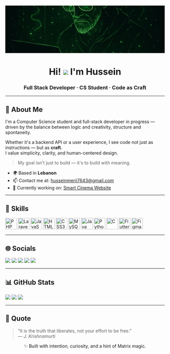 <p align="center">
  <img src="https://raw.githubusercontent.com/HusseinMerhy/HusseinMerhy/main/banner.jpeg" width="100%" height="150" style="object-fit: cover;" alt="Cyberpunk Matrix Banner" />
</p>

<h1 align="center">Hi! <img src="https://user-images.githubusercontent.com/18350557/176309783-0785949b-9127-417c-8b55-ab5a4333674e.gif" width="30" /> I'm Hussein</h1>
<h3 align="center">Full Stack Developer · CS Student · Code as Craft</h3>

---

## 🧭 About Me

I'm a Computer Science student and full-stack developer in progress —  
driven by the balance between logic and creativity, structure and spontaneity.

Whether it's a backend API or a user experience, I see code not just as instructions — but as **craft**.  
I value simplicity, clarity, and human-centered design.

> My goal isn't just to build — it's to build with meaning.

- 🌍 Based in **Lebanon**  
- 📫 Contact me at: [husseinmerii7643@gmail.com](mailto:husseinmerii7643@gmail.com)  
- 🚀 Currently working on: [Smart Cinema Website](https://github.com/HusseinMerhy/smartCinema.git)

---

## 🧠 Skills

<p align="left">
  <a href="#"><img src="https://raw.githubusercontent.com/danielcranney/readme-generator/main/public/icons/skills/php-colored.svg" width="36" height="36" title="PHP" /></a>
  <a href="#"><img src="https://raw.githubusercontent.com/danielcranney/readme-generator/main/public/icons/skills/laravel-colored.svg" width="36" height="36" title="Laravel" /></a>
  <a href="#"><img src="https://raw.githubusercontent.com/danielcranney/readme-generator/main/public/icons/skills/js-colored.svg" width="36" height="36" title="JavaScript" /></a>
  <a href="#"><img src="https://raw.githubusercontent.com/danielcranney/readme-generator/main/public/icons/skills/html5-colored.svg" width="36" height="36" title="HTML5" /></a>
  <a href="#"><img src="https://raw.githubusercontent.com/danielcranney/readme-generator/main/public/icons/skills/css3-colored.svg" width="36" height="36" title="CSS3" /></a>
  <a href="#"><img src="https://raw.githubusercontent.com/danielcranney/readme-generator/main/public/icons/skills/mysql-colored.svg" width="36" height="36" title="MySQL" /></a>
  <a href="#"><img src="https://raw.githubusercontent.com/danielcranney/readme-generator/main/public/icons/skills/java-colored.svg" width="36" height="36" title="Java" /></a>
  <a href="#"><img src="https://raw.githubusercontent.com/danielcranney/readme-generator/main/public/icons/skills/python-colored.svg" width="36" height="36" title="Python" /></a>
  <a href="#"><img src="https://raw.githubusercontent.com/danielcranney/readme-generator/main/public/icons/skills/c-colored.svg" width="36" height="36" title="C" /></a>
  <a href="#"><img src="https://raw.githubusercontent.com/danielcranney/readme-generator/main/public/icons/skills/flutter-colored.svg" width="36" height="36" title="Flutter" /></a>
  <a href="#"><img src="https://raw.githubusercontent.com/danielcranney/readme-generator/main/public/icons/skills/figma-colored.svg" width="36" height="36" title="Figma" /></a>
</p>

---

## 🌐 Socials

<p align="left">
  <a href="mailto:husseinmerii7643@gmail.com" target="_blank"><img src="https://img.shields.io/badge/Email-D14836?style=for-the-badge&logo=gmail&logoColor=white" /></a>
  <a href="https://www.linkedin.com/in/husseinmerhy" target="_blank"><img src="https://img.shields.io/badge/LinkedIn-0077B5?style=for-the-badge&logo=linkedin&logoColor=white" /></a>
  <a href="https://discord.com/users/hm5243" target="_blank"><img src="https://img.shields.io/badge/Discord-hm5243-5865F2?style=for-the-badge&logo=discord&logoColor=white" /></a>
  <a href="https://www.instagram.com/hussein_merii" target="_blank"><img src="https://img.shields.io/badge/Instagram-E4405F?style=for-the-badge&logo=instagram&logoColor=white" /></a>
  <a href="https://github.com/HusseinMerhy" target="_blank"><img src="https://img.shields.io/badge/GitHub-171515?style=for-the-badge&logo=github&logoColor=white" /></a>
</p>

---

## 📊 GitHub Stats

<p align="left">
  <a href="http://www.github.com/HusseinMerhy"><img src="https://github-readme-stats.vercel.app/api?username=HusseinMerhy&show_icons=true&count_private=true&title_color=84cc16&text_color=ffffff&icon_color=22c55e&bg_color=1e1e1e&hide_border=true" /></a>
  <a href="http://www.github.com/HusseinMerhy"><img src="https://github-readme-streak-stats.herokuapp.com/?user=HusseinMerhy&stroke=ffffff&background=1e1e1e&ring=84cc16&fire=84cc16&currStreakNum=ffffff&currStreakLabel=84cc16&sideNums=ffffff&sideLabels=ffffff&dates=ffffff&hide_border=true" /></a>
  <a href="https://github.com/HusseinMerhy"><img src="https://github-readme-stats.vercel.app/api/top-langs/?username=HusseinMerhy&langs_count=10&title_color=84cc16&text_color=ffffff&icon_color=22c55e&bg_color=1e1e1e&hide_border=true&custom_title=Top%20Languages" /></a>
</p>

---

## 🧘 Quote

> “It is the truth that liberates, not your effort to be free.”  
> — *J. Krishnamurti*

<p align="center">
  ✨ Built with intention, curiosity, and a hint of Matrix magic.
</p>

